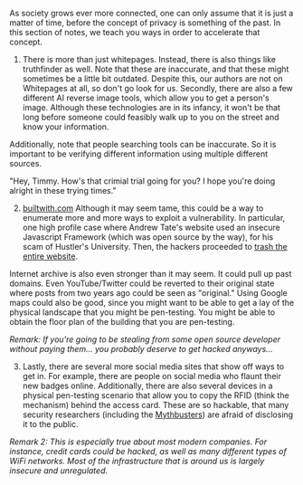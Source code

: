 As society grows ever more connected, one can only assume that it is just a matter of time, before the concept of privacy is something of the past. In this section of notes, we teach you ways in order to accelerate that concept.

1. There is more than just whitepages. Instead, there is also things like truthfinder as well. Note that these are inaccurate, and that these might sometimes be a little bit outdated. Despite this, our authors are not on Whitepages at all, so don't go look for us. Secondly, there are also a few different AI reverse image tools, which allow you to get a person's image. Although these technologies are in its infancy, it won't be that long before someone could feasibly walk up to you on the street and know your information.

Additionally, note that people searching tools can be inaccurate. So it is important to be verifying different information using multiple different sources.

   "Hey, Timmy. How's that crimial trial going for you? I hope you're doing alright in these trying times."

2. [builtwith.com](https://builtwith.com/) Although it may seem tame, this could be a way to enumerate more and more ways to exploit a vulnerability. In particular, one high profile case where Andrew Tate's website used an insecure Javascript Framework (which was open source by the way), for his scam of Hustler's University. Then, the hackers proceeded to [trash the entire website](https://www.youtube.com/watch?v=xR5d4Ba4FZg).

Internet archive is also even stronger than it may seem. It could pull up past domains. Even YouTube/Twitter could be reverted to their original state where posts from two years ago could be seen as "original." Using Google maps could also be good, since you might want to be able to get a lay of the physical landscape that you might be pen-testing. You might be able to obtain the floor plan of the building that you are pen-testing.

*Remark: If you're going to be stealing from some open source developer without paying them... you probably deserve to get hacked anyways...*

3. Lastly, there are several more social media sites that show off ways to get in. For example, there are people on social media who flaunt their new badges online. Additionally, there are also several devices in a physical pen-testing scenario that allow you to copy the RFID (think the mechanism) behind the access card. These are so hackable, that many security researchers (including the [Mythbusters](https://www.youtube.com/watch?v=-St_ltH90Oc)) are afraid of disclosing it to the public. 

*Remark 2: This is especially true about most modern companies. For instance, credit cards could be hacked, as well as many different types of WiFi networks. Most of the infrastructure that is around us is largely insecure and unregulated.*
